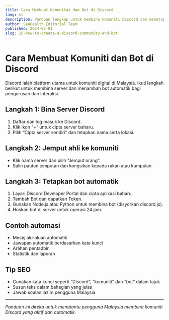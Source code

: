 ```yaml
---
title: Cara Membuat Komunitas dan Bot di Discord
lang: ms
description: Panduan lengkap untuk membina komuniti Discord dan menetapkan bot automatik, dengan tip SEO untuk pengguna Malaysia.
author: SeaHealth Editorial Team
published: 2024-07-01
slug: 16-how-to-create-a-discord-community-and-bot
---
```


# Cara Membuat Komuniti dan Bot di Discord

Discord ialah platform utama untuk komuniti digital di Malaysia. Ikuti langkah berikut untuk membina server dan menambah bot automatik bagi pengurusan dan interaksi.

## Langkah 1: Bina Server Discord

1. Daftar dan log masuk ke Discord.
2. Klik ikon “+” untuk cipta server baharu.
3. Pilih “Cipta server sendiri” dan tetapkan nama serta lokasi.

## Langkah 2: Jemput ahli ke komuniti

- Klik nama server dan pilih “Jemput orang”.
- Salin pautan jemputan dan kongsikan kepada rakan atau kumpulan.

## Langkah 3: Tetapkan bot automatik

1. Layari Discord Developer Portal dan cipta aplikasi baharu.
2. Tambah Bot dan dapatkan Token.
3. Gunakan Node.js atau Python untuk membina bot (disyorkan discord.js).
4. Hoskan bot di server untuk operasi 24 jam.

## Contoh automasi

- Mesej alu-aluan automatik
- Jawapan automatik berdasarkan kata kunci
- Arahan pentadbir
- Statistik dan laporan

## Tip SEO

- Gunakan kata kunci seperti “Discord”, “komuniti” dan “bot” dalam tajuk
- Susun teks dalam bahagian yang jelas
- Jawab soalan lazim pengguna Malaysia

---

*Panduan ini direka untuk membantu pengguna Malaysia membina komuniti Discord yang aktif dan automatik.*
